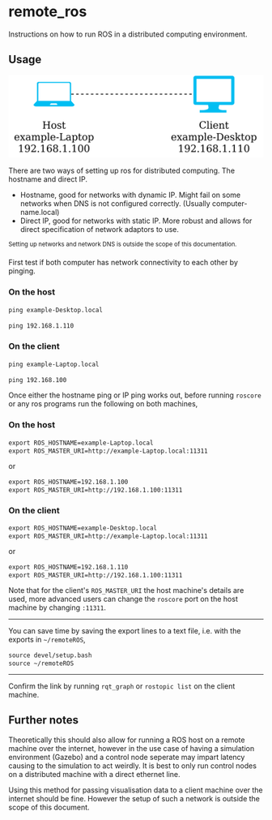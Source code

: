 # remote_ros
Instructions on how to run ROS in a distributed computing environment.

## Usage
![Diagram](./diagram.png)

There are two ways of setting up ros for distributed computing. The hostname and direct IP.
 - Hostname, good for networks with dynamic IP. Might fail on some networks when DNS is not configured correctly. (Usually computer-name.local)
 - Direct IP, good for networks with static IP. More robust and allows for direct specification of network adaptors to use.

<sup>Setting up networks and network DNS is outside the scope of this documentation.</sup>

First test if both computer has network connectivity to each other by pinging.

### On the host
```ping example-Desktop.local```

```ping 192.168.1.110```

### On the client
```ping example-Laptop.local```

```ping 192.168.100```

Once either the hostname ping or IP ping works out, before running `roscore` or any ros programs run the following on both machines,

### On the host
```
export ROS_HOSTNAME=example-Laptop.local
export ROS_MASTER_URI=http://example-Laptop.local:11311
```
or
```
export ROS_HOSTNAME=192.168.1.100
export ROS_MASTER_URI=http://192.168.1.100:11311
```

### On the client
```
export ROS_HOSTNAME=example-Desktop.local
export ROS_MASTER_URI=http://example-Laptop.local:11311
```
or
```
export ROS_HOSTNAME=192.168.1.110
export ROS_MASTER_URI=http://192.168.1.100:11311
```

Note that for the client's `ROS_MASTER_URI` the host machine's details are used, more advanced users can change the `roscore` port on the host machine by changing `:11311`.

---

You can save time by saving the export lines to a text file, i.e. with the exports in `~/remoteROS`,

```
source devel/setup.bash
source ~/remoteROS
```

---

Confirm the link by running `rqt_graph` or `rostopic list` on the client machine.

## Further notes
Theoretically this should also allow for running a ROS host on a remote machine over the internet, however in the use case of having a simulation environment (Gazebo) and a control node seperate may impart latency causing to the simulation to act weirdly. It is best to only run control nodes on a distributed machine with a direct ethernet line.

Using this method for passing visualisation data to a client machine over the internet should be fine. However the setup of such a network is outside the scope of this document.
